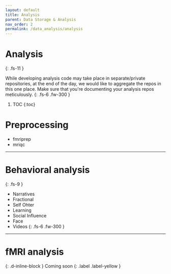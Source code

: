 ```yaml
---
layout: default
title: Analysis
parent: Data Storage & Analysis
nav_order: 2
permalink: /data_analysis/analysis
---
```



# Analysis
{: .fs-11 }

While developing analysis code may take place in separate/private repositories, at the end of the day, we would like to aggregate the repos in this one place. Make sure that you're documenting your analysis repos meticulously.
{: .fs-6 .fw-300 }

1. TOC
{:toc}

# Preprocessing
* fmriprep
* mriqc

---

# Behavioral analysis
{: .fs-9 }

* Narratives
* Fractional
* Self Ohter
* Learning
* Social Influence
* Face
* Videos
{: .fs-6 .fw-300 }

---


# fMRI analysis
{: .d-inline-block }
Coming soon
{: .label .label-yellow }

